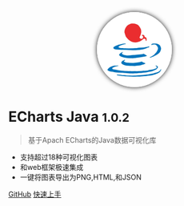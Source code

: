 <p align="center">
 <img src="../_media/logo.png" alt="logo" width=150 height=150 style="border-radius: 50%; box-shadow: 0 0 10px 0;" />
</p>

# ECharts Java <small>1.0.2</small>

> 基于Apach ECharts的Java数据可视化库

- 支持超过18种可视化图表
- 和web框架极速集成
- 一键将图表导出为PNG,HTML,和JSON

[GitHub](https://github.com/ECharts-Java/ECharts-Java.git)
[快速上手](quick-start)
